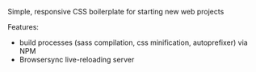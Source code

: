 Simple, responsive CSS boilerplate for starting new web projects

Features:

- build processes (sass compilation, css minification, autoprefixer) via NPM
- Browsersync live-reloading server